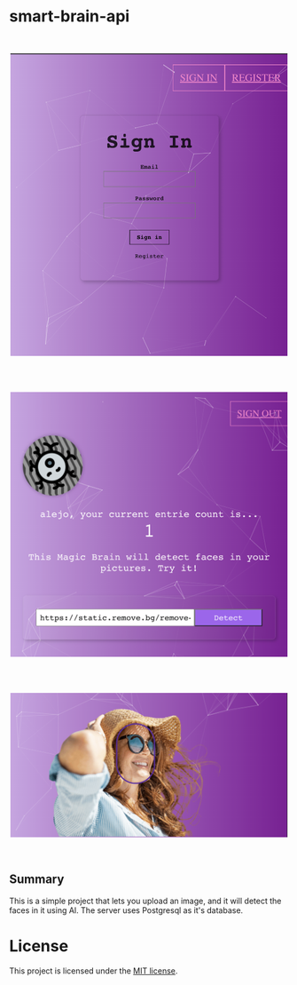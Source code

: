 # smart-brain-api

<br/>
<p align="center">
<img src="./log-in-image.png" width="500" alt="Full Stack Example">
</a>
</p>
<br/>

<br/>
<p align="center">
<img src="./form-image.png" width="500" alt="Full Stack Example">
</a>
</p>
<br/>

<br/>
<p align="center">
<img src="./ai-image.png" width="500" alt="Full Stack Example">
</a>
</p>
<br/>

## Summary

This is a simple project that lets you upload an image, and it will detect the faces in it using AI. The server uses Postgresql as it's database.

# License

This project is licensed under the [MIT license](LICENSE).
